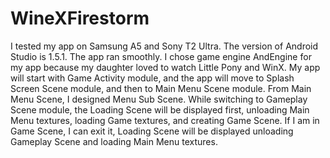 # WineXFirestorm
I tested my app on Samsung A5 and Sony T2 Ultra. The version of Android Studio is 1.5.1. The app ran smoothly. I chose game engine AndEngine for my app because my daughter loved to watch Little Pony and WinX. My app will start with Game Activity module, and the app will move to Splash Screen Scene module, and then to Main Menu Scene module. From Main Menu Scene, I designed Menu Sub Scene. While switching to Gameplay Scene module, the Loading Scene will be displayed first, unloading Main Menu textures, loading Game textures, and creating Game Scene. If I am in Game Scene, I can exit it, Loading Scene will be displayed unloading Gameplay Scene and loading Main Menu textures.
